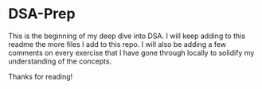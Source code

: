 # DSA-Prep

This is the beginning of my deep dive into DSA. I will keep adding to this readme the more files I add to this repo.
I will also be adding a few comments on every exercise that I have gone through locally to solidify my understanding of the concepts.

Thanks for reading!
